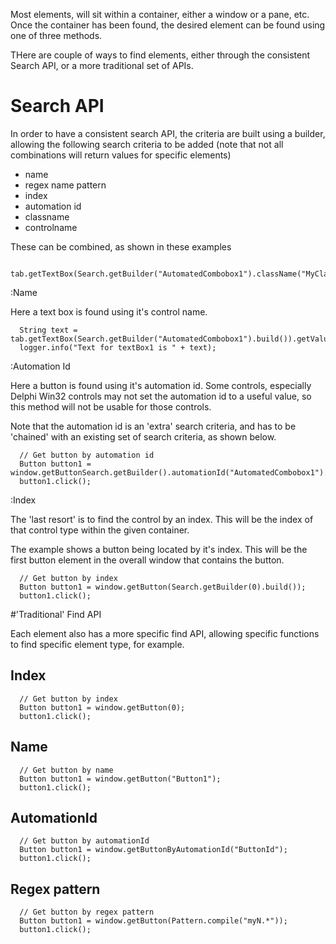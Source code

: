 Most elements, will sit within a container, either a window or a pane, etc. Once the container has been found, the desired element can be found using one of three methods. 

THere are couple of ways to find elements, either through the consistent Search API, or a more traditional set of APIs.

# Search API
In order to have a consistent search API, the criteria are built using a builder, allowing the following search criteria to be added (note that not all combinations will return values for specific elements)

* name
* regex name pattern
* index
* automation id
* classname
* controlname

These can be combined, as shown in these examples

```
  tab.getTextBox(Search.getBuilder("AutomatedCombobox1").className("MyClassName").build()).getValue();
```

:Name

Here a text box is found using it's control name.

```
  String text = tab.getTextBox(Search.getBuilder("AutomatedCombobox1").build()).getValue();
  logger.info("Text for textBox1 is " + text);
```

:Automation Id

Here a button is found using it's automation id. Some controls, especially Delphi Win32 controls may not set the automation id to a useful value, so this method will not be usable for those controls.

Note that the automation id is an 'extra' search criteria, and has to be 'chained' with an existing set of search criteria, as shown below.

```
  // Get button by automation id
  Button button1 = window.getButtonSearch.getBuilder().automationId("AutomatedCombobox1").build());
  button1.click();
```

:Index

The 'last resort' is to find the control by an index. This will be the index of that control type within the given container.

The example shows a button being located by it's index. This will be the first button element in the overall window that contains the button.

```
  // Get button by index
  Button button1 = window.getButton(Search.getBuilder(0).build());
  button1.click();
```

#'Traditional' Find API

Each element also has a more specific find API, allowing specific functions to find specific element type, for example.

## Index
```
  // Get button by index
  Button button1 = window.getButton(0);
  button1.click();
```

## Name
```
  // Get button by name
  Button button1 = window.getButton("Button1");
  button1.click();
```

## AutomationId
```
  // Get button by automationId
  Button button1 = window.getButtonByAutomationId("ButtonId");
  button1.click();
```

## Regex pattern

```
  // Get button by regex pattern
  Button button1 = window.getButton(Pattern.compile("myN.*"));
  button1.click();
```
 